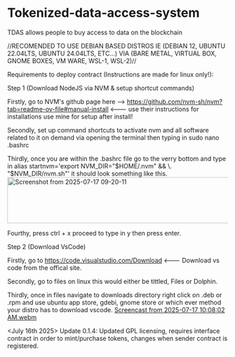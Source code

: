 # Tokenized-data-access-system
TDAS allows people to buy access to data on the blockchain

//RECOMENDED TO USE DEBIAN BASED DISTROS IE (DEBIAN 12, UBUNTU 22.04LTS, UBUNTU 24.04LTS, ETC...) VIA (BARE METAL, VIRTUAL BOX, GNOME BOXES, VM WARE, WSL-1, WSL-2)//

Requirements to deploy contract (Instructions are made for linux only!):

Step 1 (Download NodeJS via NVM & setup shortcut commands)

Firstly, go to NVM's github page here --> https://github.com/nvm-sh/nvm?tab=readme-ov-file#manual-install <--- use their instructions for installations use mine for setup after install!

Secondly, set up command shortcuts to activate nvm and all software related to it on demand via opening the terminal then typing in sudo nano .bashrc

Thirdly, once you are within the .bashrc file go to the verry bottom and type in alias startnvm='export NVM_DIR="$HOME/.nvm" && \. "$NVM_DIR/nvm.sh"' it should look something like this.
<img width="779" height="105" alt="Screenshot from 2025-07-17 09-20-11" src="https://github.com/user-attachments/assets/9ccc7743-a27f-4f43-9a10-fc9038309960" />

Fourthy, press ctrl + x proceed to type in y then press enter.

Step 2 (Download VsCode)

Firstly, go to https://code.visualstudio.com/Download <--- Download vs code from the offical site.

Secondly, go to files on linux this would either be tittled, Files or Dolphin.

Thirdly, once in files navigate to downloads directory right click on .deb or .rpm and use ubuntu app store, gdebi, gnome store or which ever method your distro has to download vscode.
[Screencast from 2025-07-17 10:08:02 AM.webm](https://github.com/user-attachments/assets/71f24e40-7d4c-4167-ba8a-b12ec5221832)

<July 16th 2025>
Update 0.1.4: Updated GPL licensing, requires interface contract in order to mint/purchase tokens, changes when sender contract is registered.
